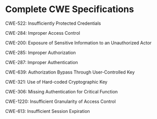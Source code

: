 

# Complete CWE Specifications

CWE-522: Insufficiently Protected Credentials

CWE-284: Improper Access Control

CWE-200: Exposure of Sensitive Information to an Unauthorized Actor

CWE-285: Improper Authorization

CWE-287: Improper Authentication

CWE-639: Authorization Bypass Through User-Controlled Key

CWE-321: Use of Hard-coded Cryptographic Key

CWE-306: Missing Authentication for Critical Function

CWE-1220: Insufficient Granularity of Access Control

CWE-613: Insufficient Session Expiration